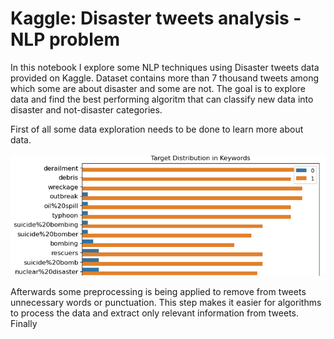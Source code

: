 # Kaggle: Disaster tweets analysis - NLP problem
In this notebook I explore some NLP techniques using Disaster tweets data provided on Kaggle. Dataset contains more than 7 thousand tweets among which some are about disaster and some are not. The goal is to explore data and find the best performing algoritm that can classify new data into disaster and not-disaster categories.

First of all some data exploration needs to be done to learn more about data. 

![](images/target.png)

Afterwards some preprocessing is being applied to remove from tweets unnecessary words or punctuation. This step makes it easier for algorithms to process the data and extract only relevant information from tweets.
Finally 
